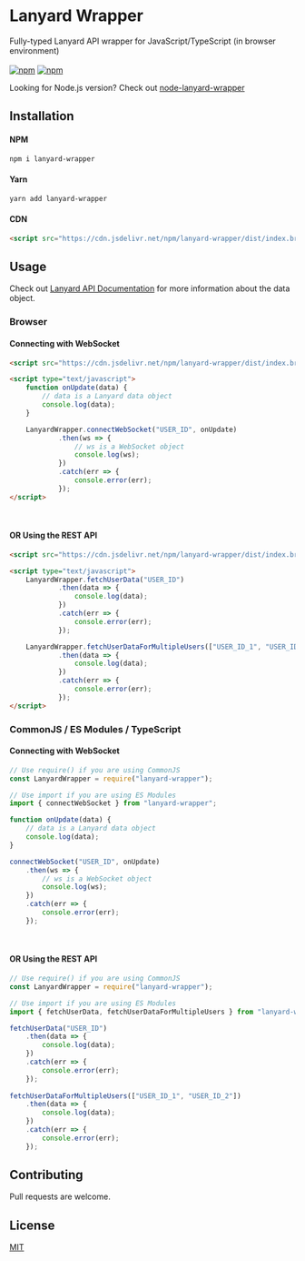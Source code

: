 # Lanyard Wrapper
Fully-typed Lanyard API wrapper for JavaScript/TypeScript (in browser environment)
<br><br>
[![npm](https://img.shields.io/npm/v/lanyard-wrapper)](https://www.npmjs.com/package/lanyard-wrapper)
[![npm](https://img.shields.io/npm/dt/lanyard-wrapper)](https://www.npmjs.com/package/lanyard-wrapper)

Looking for Node.js version? Check out [node-lanyard-wrapper](https://github.com/brokiem/node-lanyard-wrapper)

## Installation
#### NPM
```bash
npm i lanyard-wrapper
```
#### Yarn
```bash
yarn add lanyard-wrapper
```
#### CDN
```html
<script src="https://cdn.jsdelivr.net/npm/lanyard-wrapper/dist/index.browser.js"></script>
```

## Usage

Check out [Lanyard API Documentation](https://brokiem.is-a.dev/lanyard-wrapper/) for more information about the data object.

### Browser
#### Connecting with WebSocket
```html
<script src="https://cdn.jsdelivr.net/npm/lanyard-wrapper/dist/index.browser.js"></script>

<script type="text/javascript">
    function onUpdate(data) {
        // data is a Lanyard data object
        console.log(data);
    }

    LanyardWrapper.connectWebSocket("USER_ID", onUpdate)
            .then(ws => {
                // ws is a WebSocket object
                console.log(ws);
            })
            .catch(err => {
                console.error(err);
            });
</script>
```
<br>

#### OR Using the REST API
```html
<script src="https://cdn.jsdelivr.net/npm/lanyard-wrapper/dist/index.browser.js"></script>

<script type="text/javascript">
    LanyardWrapper.fetchUserData("USER_ID")
            .then(data => {
                console.log(data);
            })
            .catch(err => {
                console.error(err);
            });

    LanyardWrapper.fetchUserDataForMultipleUsers(["USER_ID_1", "USER_ID_2"])
            .then(data => {
                console.log(data);
            })
            .catch(err => {
                console.error(err);
            });
</script>
```

### CommonJS / ES Modules / TypeScript
#### Connecting with WebSocket
```ts
// Use require() if you are using CommonJS
const LanyardWrapper = require("lanyard-wrapper");

// Use import if you are using ES Modules
import { connectWebSocket } from "lanyard-wrapper";

function onUpdate(data) {
    // data is a Lanyard data object
    console.log(data);
}

connectWebSocket("USER_ID", onUpdate)
    .then(ws => {
        // ws is a WebSocket object
        console.log(ws);
    })
    .catch(err => {
        console.error(err);
    });
```
<br>

#### OR Using the REST API
```ts
// Use require() if you are using CommonJS
const LanyardWrapper = require("lanyard-wrapper");

// Use import if you are using ES Modules
import { fetchUserData, fetchUserDataForMultipleUsers } from "lanyard-wrapper";

fetchUserData("USER_ID")
    .then(data => {
        console.log(data);
    })
    .catch(err => {
        console.error(err);
    });
    
fetchUserDataForMultipleUsers(["USER_ID_1", "USER_ID_2"])
    .then(data => {
        console.log(data);
    })
    .catch(err => {
        console.error(err);
    });
```

## Contributing
Pull requests are welcome.

## License
[MIT](https://choosealicense.com/licenses/mit/)
